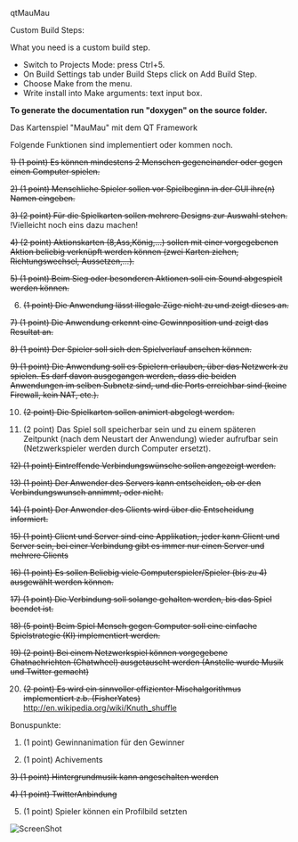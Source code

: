 qtMauMau


Custom Build Steps:

What you need is a custom build step.

   - Switch to Projects Mode: press Ctrl+5.
   - On Build Settings tab under Build Steps click on Add Build Step.
   - Choose Make from the menu.
   - Write install into Make arguments: text input box.

**To generate the documentation run "doxygen" on the source folder.**


Das Kartenspiel "MauMau" mit dem QT Framework

Folgende Funktionen sind implementiert oder kommen noch.

~~1) (1 point) Es können mindestens 2 Menschen gegeneinander oder gegen einen Computer
spielen.~~

~~2) (1 point) Menschliche Spieler sollen vor Spielbeginn in der GUI ihre(n) Namen eingeben.~~

~~3) (2 point) Für die Spielkarten sollen mehrere Designs zur Auswahl stehen.~~ !Vielleicht noch eins dazu machen!

~~4) (2 point) Aktionskarten (8,Ass,König,...) sollen mit einer vorgegebenen Aktion beliebig
verknüpft werden können (zwei Karten ziehen, Richtungswechsel, Aussetzen,...).~~

~~5) (1 point) Beim Sieg oder besonderen Aktionen soll ein Sound abgespielt werden können.~~

6) ~~(1 point) Die Anwendung lässt illegale Züge nicht zu und zeigt dieses an.~~

~~7) (1 point) Die Anwendung erkennt eine Gewinnposition und zeigt das Resultat an.~~

~~8) (1 point) Der Spieler soll sich den Spielverlauf ansehen können.~~

~~9) (1 point) Die Anwendung soll es Spielern erlauben, über das Netzwerk zu spielen. Es
darf davon ausgegangen werden, dass die beiden Anwendungen im selben Subnetz
sind, und die Ports erreichbar sind (keine Firewall, kein NAT, etc.).~~

10) ~~(2 point) Die Spielkarten sollen animiert abgelegt werden.~~

11) (2 point) Das Spiel soll speicherbar sein und zu einem späteren Zeitpunkt (nach dem
Neustart der Anwendung) wieder aufrufbar sein (Netzwerkspieler werden durch
Computer ersetzt).

~~12) (1 point) Eintreffende Verbindungswünsche sollen angezeigt werden.~~

~~13) (1 point) Der Anwender des Servers kann entscheiden, ob er den Verbindungswunsch
annimmt, oder nicht.~~

~~14) (1 point) Der Anwender des Clients wird über die Entscheidung informiert.~~

~~15) (1 point) Client und Server sind eine Applikation, jeder kann Client und Server sein, bei
einer Verbindung gibt es immer nur einen Server und mehrere Clients~~

~~16) (1 point) Es sollen Beliebig viele Computerspieler/Spieler (bis zu 4) ausgewählt werden
können.~~

~~17) (1 point) Die Verbindung soll solange gehalten werden, bis das Spiel beendet ist.~~

~~18) (5 point) Beim Spiel Mensch gegen Computer soll eine einfache Spielstrategie (KI)
implementiert werden.~~

~~19) (2 point) Bei einem Netzwerkspiel können vorgegebene Chatnachrichten (Chatwheel)
ausgetauscht werden (Anstelle wurde Musik und Twitter gemacht)~~

20) ~~(2 point) Es wird ein sinnvoller effizienter Mischalgorithmus implementiert z.b.
(FisherYates)~~
http://en.wikipedia.org/wiki/Knuth_shuffle

Bonuspunkte:

1) (1 point) Gewinnanimation für den Gewinner

2) (1 point) Achivements

~~3) (1 point) Hintergrundmusik kann angeschalten werden~~

~~4) (1 point) TwitterAnbindung~~

5) (1 point) Spieler können ein Profilbild setzten

![ScreenShot](https://raw.githubusercontent.com/pFriesch/qtMauMau/master/screenshot.png
)
